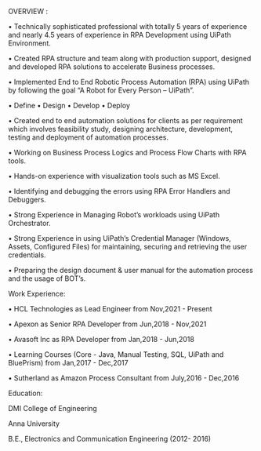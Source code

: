 
OVERVIEW :

•	Technically sophisticated professional with totally 5 years of experience and nearly 4.5 years of experience in RPA Development using UiPath Environment.

•	Created RPA structure and team along with production support, designed and developed RPA solutions to accelerate Business processes.

•	Implemented End to End Robotic Process Automation (RPA) using UiPath by following the goal “A Robot for Every Person – UiPath”.

•	Define • Design • Develop • Deploy 

•	Created end to end automation solutions for clients as per requirement which involves feasibility study, designing architecture, development, testing and deployment of             automation processes.

•	Working on Business Process Logics and Process Flow Charts with RPA tools.

•	Hands-on experience with visualization tools such as MS Excel.

•	Identifying and debugging the errors using RPA Error Handlers and Debuggers.

•	Strong Experience in Managing Robot’s workloads using UiPath Orchestrator.

•	Strong Experience in using UiPath’s Credential Manager (Windows, Assets, Configured Files) for maintaining, securing and retrieving the user credentials.

•	Preparing the design document & user manual for the automation process and the usage of BOT’s.

Work Experience:

• HCL Technologies as Lead Engineer from Nov,2021 - Present

• Apexon as Senior RPA Developer from Jun,2018 - Nov,2021

• Avasoft Inc as RPA Developer from Jan,2018 - Jun,2018

• Learning Courses (Core - Java, Manual Testing, SQL, UiPath and BluePrism) from Jan,2017 - Dec,2017

• Sutherland as Amazon Process Consultant from July,2016 - Dec,2016

Education:

DMI College of Engineering

Anna University

B.E., Electronics and Communication Engineering (2012- 2016)
